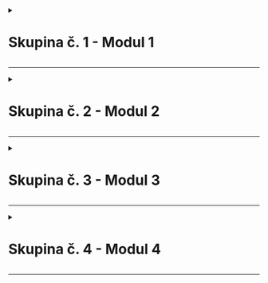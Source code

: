 <details>
<summary><h1>Skupina č. 1 - Modul 1</h1></summary>

Púček Ľubomír, Švejda Adam Ladislav, Čimbora Jakub, Holánik Martin Darius  

| Dátum | Aktuálny stav projektu |
|---------|---------|
| ...| ...|
| ... | ... |

</details>  

---

<details>
<summary><h1>Skupina č. 2 - Modul 2</h1></summary>

Meno Priezvisko, Meno Priezvisko, Meno Priezvisko...

| Dátum | Aktuálny stav projektu |
|---------|---------|
| ...| ...|
| ... | ... |

</details>  

---

<details>
<summary><h1>Skupina č. 3 - Modul 3</h1></summary>

Meno Priezvisko, Meno Priezvisko, Meno Priezvisko...

| Dátum | Aktuálny stav projektu |
|---------|---------|
| ...| ...|
| ... | ... |

</details>  

---

<details>
<summary><h1>Skupina č. 4 - Modul 4</h1></summary>

Meno Priezvisko, Meno Priezvisko, Meno Priezvisko...

| Dátum | Aktuálny stav projektu |
|---------|---------|
| ...| ...|
| ... | ... |

</details>  

---


<!-- 

----- Komentáre -----

# Skupina č. X

| Dátum | Aktuálny stav projektu |
|---------|---------|
| 1.1.2025 | Tu budeme písať postupný progres s vypracovaním zadania... <br> nový riadok |
| ...| ...|
| ... | ... |

 
<details>
<summary><h1>Skupina č. 1 - Modul 1</h1></summary>

Meno Priezvisko, Meno Priezvisko, Meno Priezvisko...

| Dátum | Aktuálny stav projektu |
|---------|---------|
| ...| ...|
| ... | ... |

</details>  
 
  -->


